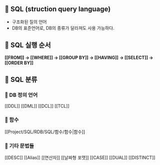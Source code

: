 ## 🌈 SQL (struction query language)

- 구조화된 질의 언어
- DB의 표준언어로, DB의 종류가 달라져도 사용 가능하다.

## 🌈 SQL 실행 순서
**[[FROM]] → [[WHERE]] → [[GROUP BY]] → [[HAVING]] → [[SELECT]] → [[ORDER BY]]**

## 🌈 SQL 분류
### 📌 DB 정의 언어
[[DDL]]
[[DML]]
[[DCL]]
[[TCL]]

### 📌 함수
[[Project/SQL/RDB/SQL/함수/함수|함수]]

### 📌 기타 문법들
[[DESC]]
[[Alias]]
[[연산자]]
[[날짜형 포맷]]
[[CASE]]
[[DUAL]]
[[DISTINCT]]